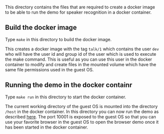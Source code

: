 This directory contains the files that are required to create a docker image to be able to run the demo for speaker recognition in a docker container.

## Build the docker image

Type `make` in this directory to build the docker image.

This creates a docker image with the tag `talk/1` which contains the user `dev` who will have the user id and group id of the user which is used to execute the make command. This is useful as you can use this user in the docker container to modify and create files in the mounted volume which have the same file permissions used in the guest OS.

## Running the demo in the docker containr

Type `make run` in this directory to start the docker container.

The current working directory of the guest OS is mounted into the directory `/host` in the docker container. In this directory you can now run the demo as described [here](../#running-the-demo). The port 10001 is exposed to the guest OS so that you can use your favorite browser in the guest OS to open the browser demo once it has been started in the docker container. 
